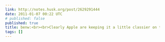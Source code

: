 ```yaml
---
link: http://notes.husk.org/post/2629291444
date: 2011-01-07 00:22 UTC
# published: false
published: true
title: benw:<br><br>Clearly Apple are keeping it a little classier on the Mac...
tags: []
---
```



